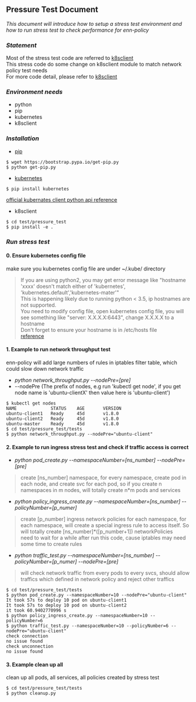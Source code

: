 ## Pressure Test Document
*This document will introduce how to setup a stress test environment and how to run stress test to check performance for enn-policy*

### _Statement_

Most of the stress test code are referred to [k8sclient](https://github.com/zq-david-wang/k8sclient)  
This stress code do some change on k8sclient module to match network policy test needs  
For more code detail, please refer to [k8sclient](https://github.com/zq-david-wang/k8sclient)  


### _Environment needs_

- python
- pip
- kubernetes
- k8sclient

### _Installation_

* [pip](https://pip.pypa.io/en/stable/installing/)

```shell
$ wget https://bootstrap.pypa.io/get-pip.py
$ python get-pip.py
```
* [kubernetes](https://github.com/kubernetes-incubator/client-python/)

```shell
$ pip install kubernetes
```
[official kubernates client python api reference](https://github.com/kubernetes-client/python)

* k8sclient

```shell
$ cd test/pressure_test
$ pip install -e .
```

### _Run stress test_

#### 0. Ensure kubernetes config file
make sure you kubernetes config file are under ~/.kube/ directory
> If you are using python2, you may get error message like "hostname 'xxxx' doesn't match either of 'kubernetes', 'kubernetes.default','kubernetes-mater'"  
> This is happening likely due to running python < 3.5, ip hostnames are not supported.  
> You need to modify config file, open kubernetes config file, you will see something like "server: X.X.X.X:6443", change X.X.X.X to a hostname  
> Don't forget to ensure your hostname is in /etc/hosts file  
> [reference](https://github.com/kelproject/pykube/issues/29) 

#### 1. Example to run network throughput test
enn-policy will add large numbers of rules in iptables filter table, which could slow down network traffic  
* _python network_throughput.py --nodePre=[pre]_ 
* --nodePre (The prefix of nodes, e.g run 'kubectl get node', if you get node name is 'ubuntu-clientX' then value here is 'ubuntu-client')  

```shell
$ kubectl get nodes
NAME             STATUS    AGE       VERSION
ubuntu-client1   Ready     45d       v1.8.0
ubuntu-client2   Ready     45d       v1.8.0
ubuntu-master    Ready     45d       v1.8.0
$ cd test/pressure_test/tests
$ python network_throughput.py --nodePre="ubuntu-client"
```

#### 2. Example to run ingress stress test and check if traffic access is correct
* _python pod_create.py --namespaceNumber=[ns_number] --nodePre=[pre]_

> create [ns_number] namespace, for every namespace, create pod in each node, and create svc for each pod, so if you create n namespaces in m nodes, will totally create n*m pods and services

* _python policy_ingress_create.py --namespaceNumber=[ns_number] --policyNumber=[p_numer]_

> create [p_number] ingress network policies for each namespace, for each namespace, will create a special ingress rule to access itself. So will totally create [ns_number]*([p_number+1]) networkPolicies  
> need to wait for a while after run this code, cause iptables may need some time to create rules

* _python traffic_test.py --namespaceNumber=[ns_number] --policyNumber=[p_numer] --nodePre=[pre]_

> will check network traffic from every pods to every svcs, should allow traffics which defined in network policy and reject other traffics

```shell
$ cd test/pressure_test/tests
$ python pod_create.py --namespaceNumber=10 --nodePre="ubuntu-client"
It took 57s to deploy 10 pod on ubuntu-client1
It took 57s to deploy 10 pod on ubuntu-client2
it took 60.9402770996 s
$ python policy_ingress_create.py --namespaceNumber=10 --policyNumber=6
$ python traffic_test.py --namespaceNumber=10 --policyNumber=6 --nodePre="ubuntu-client"
check connection
no issue found
check unconnection
no issue found
```

#### 3. Example clean up all
clean up all pods, all services, all policies created by stress test

```
$ cd test/pressure_test/tests
$ python cleanup.py
```